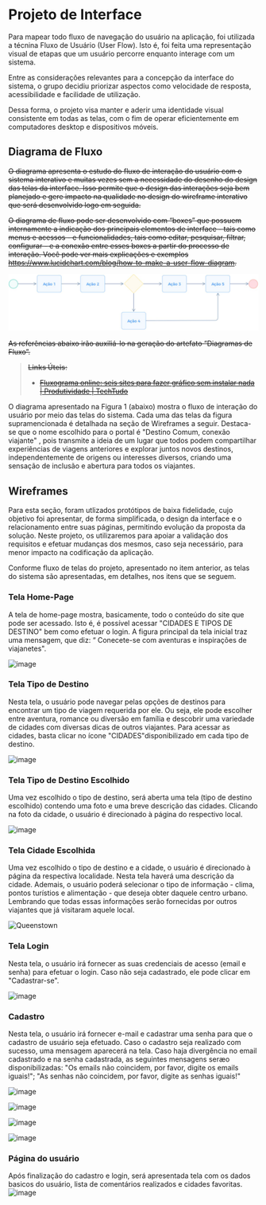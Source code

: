 
# Projeto de Interface

Para mapear todo fluxo de navegação do usuário na aplicação, foi utilizada a técnina Fluxo de Usuário (User Flow). Isto é, foi feita uma representação visual de etapas que um usuário percorre enquanto interage com um sistema.

Entre as considerações relevantes para a concepção da interface do sistema, o grupo decidiu priorizar aspectos como velocidade de resposta, acessibilidade e facilidade de utilização.

Dessa forma, o projeto visa manter e aderir uma identidade visual consistente em todas as telas, com o fim de operar eficientemente em computadores desktop e dispositivos móveis.



## Diagrama de Fluxo

<s>O diagrama apresenta o estudo do fluxo de interação do usuário com o sistema interativo e  muitas vezes sem a necessidade do desenho do design das telas da interface. Isso permite que o design das interações seja bem planejado e gere impacto na qualidade no design do wireframe interativo que será desenvolvido logo em seguida.

O diagrama de fluxo pode ser desenvolvido com “boxes” que possuem internamente a indicação dos principais elementos de interface - tais como menus e acessos - e funcionalidades, tais como editar, pesquisar, filtrar, configurar - e a conexão entre esses boxes a partir do processo de interação. Você pode ver mais explicações e exemplos https://www.lucidchart.com/blog/how-to-make-a-user-flow-diagram.

![Exemplo de Diagrama de Fluxo](img/diagramafluxo2.jpg)

As referências abaixo irão auxiliá-lo na geração do artefato “Diagramas de Fluxo”.

> **Links Úteis**:
> - [Fluxograma online: seis sites para fazer gráfico sem instalar nada | Produtividade | TechTudo](https://www.techtudo.com.br/listas/2019/03/fluxograma-online-seis-sites-para-fazer-grafico-sem-instalar-nada.ghtml)

</s>

O diagrama apresentado na Figura 1 (abaixo) mostra o fluxo de interação do usuário por meio das telas do sistema. Cada uma das telas da figura supramencionada é detalhada na seção de Wireframes a seguir. Destaca-se que o nome escolhido para o portal é "Destino Comum, conexão viajante" , pois transmite a ideia de um lugar que todos podem compartilhar experiências de viagens anteriores e explorar juntos novos destinos, independentemente de origens ou interesses diversos, criando uma sensação de inclusão e abertura para todos os viajantes.

## Wireframes

Para esta seção, foram utlizados  protótipos de baixa fidelidade, cujo objetivo foi apresentar, de forma simplificada, o design da interface e o relacionamento entre suas páginas, permitindo evolução da proposta da solução. Neste projeto, os utilizaremos para apoiar a validação dos requisitos e efetuar mudanças dos mesmos, caso seja necessário, para menor impacto na codificação da aplicação.

Conforme fluxo de telas do projeto, apresentado no item anterior, as telas do sistema são apresentadas, em detalhes, nos itens que se seguem.

### Tela Home-Page

A tela de home-page mostra, basicamente, todo o conteúdo do site que pode ser acessado. Isto é, é possível acessar  "CIDADES E TIPOS DE DESTINO" bem como efetuar o login. A figura principal da tela inicial traz uma mensagem, que diz: “ Conecete-se com aventuras e inspirações de viajanetes".

![image](https://github.com/ICEI-PUC-Minas-PMV-ADS/pmv-ads-2024-1-e2-proj-int-t2-destino-comum/assets/144973239/b381e36a-8c10-449e-b12c-e509df608549)


### Tela Tipo de Destino

Nesta tela, o usuário pode navegar pelas opções de destinos para encontrar um tipo de viagem requerida por ele. Ou seja, ele pode escolher entre aventura, romance ou diversão em família e descobrir uma variedade de cidades com diversas dicas de outros viajantes. Para acessar as cidades, basta clicar no ícone "CIDADES"disponibilizado em cada tipo de destino.

![image](https://github.com/ICEI-PUC-Minas-PMV-ADS/pmv-ads-2024-1-e2-proj-int-t2-destino-comum/assets/144973239/c7992919-b16a-413c-aac8-4a5159c0fcf5)

### Tela Tipo de Destino Escolhido

Uma vez escolhido o tipo de destino, será aberta uma tela (tipo de destino escolhido) contendo uma foto e uma breve descrição das cidades. Clicando na foto da cidade, o usuário é direcionado à página do respectivo local.

![image](https://github.com/ICEI-PUC-Minas-PMV-ADS/pmv-ads-2024-1-e2-proj-int-t2-destino-comum/assets/144973239/24c09011-3cbd-488d-af17-db1ed7f06f4e)

### Tela Cidade Escolhida
Uma vez escolhido o tipo de destino e a cidade, o usuário é direcionado à página da respectiva localidade. Nesta tela haverá uma descrição da cidade. Ademais, o usuário poderá selecionar o tipo de informação - clima, pontos turístios e alimentação - que deseja obter daquele centro urbano. Lembrando que todas essas informações serão fornecidas por outros viajantes que já visitaram aquele local.

![Queenstown](https://github.com/ICEI-PUC-Minas-PMV-ADS/pmv-ads-2024-1-e2-proj-int-t2-destino-comum/assets/145787867/e36f9e5f-579f-4048-855f-f1bc310aadbf)



### Tela Login
Nesta tela, o usuário irá fornecer as suas credenciais de acesso (email e senha) para efetuar o login. Caso não seja cadastrado, ele pode clicar em "Cadastrar-se".

![image](https://github.com/ICEI-PUC-Minas-PMV-ADS/pmv-ads-2024-1-e2-proj-int-t2-destino-comum/assets/144973239/f3983e7b-f20a-421f-8983-2d2573d587c9)

### Cadastro

Nesta tela, o usuário irá fornecer e-mail e cadastrar uma senha para que o cadastro de usuário seja efetuado. Caso o cadastro seja realizado com sucesso, uma mensagem aparecerá na tela. Caso haja divergência no email cadastrado e na senha cadastrada, as seguintes mensagens seræo disponibilizadas: "Os emails não coincidem, por favor, digite os emails iguais!"; "As senhas não coincidem, por favor, digite as senhas iguais!"

![image](https://github.com/ICEI-PUC-Minas-PMV-ADS/pmv-ads-2024-1-e2-proj-int-t2-destino-comum/assets/144973239/1ea90bfa-70aa-430d-bcc5-80956c2a6bd0)

![image](https://github.com/ICEI-PUC-Minas-PMV-ADS/pmv-ads-2024-1-e2-proj-int-t2-destino-comum/assets/144973239/31797729-da1d-487a-96da-154a1334aaa8)

![image](https://github.com/ICEI-PUC-Minas-PMV-ADS/pmv-ads-2024-1-e2-proj-int-t2-destino-comum/assets/144973239/3f075b4a-43ea-40d9-8875-66427b397ad0)

![image](https://github.com/ICEI-PUC-Minas-PMV-ADS/pmv-ads-2024-1-e2-proj-int-t2-destino-comum/assets/144973239/00cc97fe-36f8-46b5-91e1-4c91e206929d)


### Página do usuário
Após finalização do cadastro e login, será apresentada tela com os dados basicos do usuário, lista de comentários realizados e cidades favoritas.
![image](https://github.com/ICEI-PUC-Minas-PMV-ADS/pmv-ads-2024-1-e2-proj-int-t2-destino-comum/assets/144973239/e99688f5-376e-4d3e-913f-91c84f174c6e)



